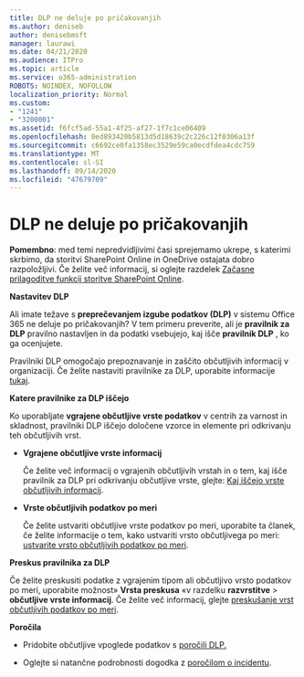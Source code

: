 ```yaml
---
title: DLP ne deluje po pričakovanjih
ms.author: deniseb
author: denisebmsft
manager: laurawi
ms.date: 04/21/2020
ms.audience: ITPro
ms.topic: article
ms.service: o365-administration
ROBOTS: NOINDEX, NOFOLLOW
localization_priority: Normal
ms.custom:
- "1241"
- "3200001"
ms.assetid: f6fcf5ad-55a1-4f25-af27-1f7c1ce06409
ms.openlocfilehash: 0ed893420b5813d5d18639c2c226c12f0306a13f
ms.sourcegitcommit: c6692ce0fa1358ec3529e59ca0ecdfdea4cdc759
ms.translationtype: MT
ms.contentlocale: sl-SI
ms.lasthandoff: 09/14/2020
ms.locfileid: "47679709"
---
```

# <a name="dlp-not-working-as-expected"></a>DLP ne deluje po pričakovanjih

**Pomembno**: med temi nepredvidljivimi časi sprejemamo ukrepe, s katerimi skrbimo, da storitvi SharePoint Online in OneDrive ostajata dobro razpoložljivi. Če želite več informacij, si oglejte razdelek [Začasne prilagoditve funkcij storitve SharePoint Online](https://aka.ms/ODSPAdjustments).

 **Nastavitev DLP**

Ali imate težave s **preprečevanjem izgube podatkov (DLP)** v sistemu Office 365 ne deluje po pričakovanjih? V tem primeru preverite, ali je **pravilnik za DLP** pravilno nastavljen in da podatki vsebujejo, kaj išče **pravilnik DLP** , ko ga ocenjujete.
  
Pravilniki DLP omogočajo prepoznavanje in zaščito občutljivih informacij v organizaciji. Če želite nastaviti pravilnike za DLP, uporabite informacije [tukaj](https://docs.microsoft.com/office365/securitycompliance/prevent-data-loss#set-up-dlp).
  
 **Katere pravilnike za DLP iščejo**
  
Ko uporabljate **vgrajene občutljive vrste podatkov** v centrih za varnost in skladnost, pravilniki DLP iščejo določene vzorce in elemente pri odkrivanju teh občutljivih vrst.
  
- **Vgrajene občutljive vrste informacij**

    Če želite več informacij o vgrajenih občutljivih vrstah in o tem, kaj išče pravilnik za DLP pri odkrivanju občutljive vrste, glejte: [Kaj iščejo vrste občutljivih informacij](https://docs.microsoft.com/microsoft-365/compliance/sensitive-information-type-entity-definitions).

- **Vrste občutljivih podatkov po meri**

    Če želite ustvariti občutljive vrste podatkov po meri, uporabite ta članek, če želite informacije o tem, kako ustvariti vrsto občutljivega po meri: [ustvarite vrsto občutljivih podatkov po meri](https://docs.microsoft.com/microsoft-365/compliance/create-a-custom-sensitive-information-type).

**Preskus pravilnika za DLP**

Če želite preskusiti podatke z vgrajenim tipom ali občutljivo vrsto podatkov po meri, uporabite možnost» **Vrsta preskusa** «v razdelku **razvrstitve**  >  **občutljive vrste informacij**. Če želite več informacij, glejte [preskušanje vrst občutljivih podatkov po meri](https://docs.microsoft.com/microsoft-365/compliance/create-a-custom-sensitive-information-type#create-custom-sensitive-information-types-in-the-security--compliance-center).

 **Poročila**
  
- Pridobite občutljive vpoglede podatkov s [poročili DLP.](https://docs.microsoft.com/microsoft-365/compliance/data-loss-prevention-policies#dlp-reports)

- Oglejte si natančne podrobnosti dogodka z [poročilom o incidentu](https://docs.microsoft.com/microsoft-365/compliance/data-loss-prevention-policies#incident-reports).
